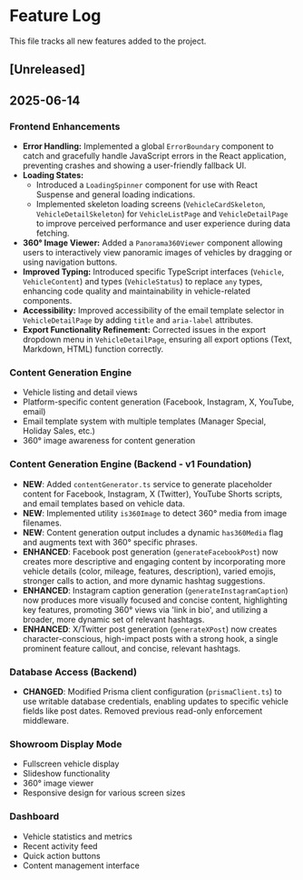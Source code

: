 # Feature Log

This file tracks all new features added to the project.

## [Unreleased]

## 2025-06-14

### Frontend Enhancements
- **Error Handling:** Implemented a global `ErrorBoundary` component to catch and gracefully handle JavaScript errors in the React application, preventing crashes and showing a user-friendly fallback UI.
- **Loading States:**
  - Introduced a `LoadingSpinner` component for use with React Suspense and general loading indications.
  - Implemented skeleton loading screens (`VehicleCardSkeleton`, `VehicleDetailSkeleton`) for `VehicleListPage` and `VehicleDetailPage` to improve perceived performance and user experience during data fetching.
- **360° Image Viewer:** Added a `Panorama360Viewer` component allowing users to interactively view panoramic images of vehicles by dragging or using navigation buttons.
- **Improved Typing:** Introduced specific TypeScript interfaces (`Vehicle`, `VehicleContent`) and types (`VehicleStatus`) to replace `any` types, enhancing code quality and maintainability in vehicle-related components.
- **Accessibility:** Improved accessibility of the email template selector in `VehicleDetailPage` by adding `title` and `aria-label` attributes.
- **Export Functionality Refinement:** Corrected issues in the export dropdown menu in `VehicleDetailPage`, ensuring all export options (Text, Markdown, HTML) function correctly.

### Content Generation Engine
- Vehicle listing and detail views
- Platform-specific content generation (Facebook, Instagram, X, YouTube, email)
- Email template system with multiple templates (Manager Special, Holiday Sales, etc.)
- 360° image awareness for content generation

### Content Generation Engine (Backend - v1 Foundation)
- **NEW**: Added `contentGenerator.ts` service to generate placeholder content for Facebook, Instagram, X (Twitter), YouTube Shorts scripts, and email templates based on vehicle data.
- **NEW**: Implemented utility `is360Image` to detect 360° media from image filenames.
- **NEW**: Content generation output includes a dynamic `has360Media` flag and augments text with 360° specific phrases.
- **ENHANCED**: Facebook post generation (`generateFacebookPost`) now creates more descriptive and engaging content by incorporating more vehicle details (color, mileage, features, description), varied emojis, stronger calls to action, and more dynamic hashtag suggestions.
- **ENHANCED**: Instagram caption generation (`generateInstagramCaption`) now produces more visually focused and concise content, highlighting key features, promoting 360° views via 'link in bio', and utilizing a broader, more dynamic set of relevant hashtags.
- **ENHANCED**: X/Twitter post generation (`generateXPost`) now creates character-conscious, high-impact posts with a strong hook, a single prominent feature callout, and concise, relevant hashtags.

### Database Access (Backend)
- **CHANGED**: Modified Prisma client configuration (`prismaClient.ts`) to use writable database credentials, enabling updates to specific vehicle fields like post dates. Removed previous read-only enforcement middleware.

### Showroom Display Mode
- Fullscreen vehicle display
- Slideshow functionality
- 360° image viewer
- Responsive design for various screen sizes

### Dashboard
- Vehicle statistics and metrics
- Recent activity feed
- Quick action buttons
- Content management interface
